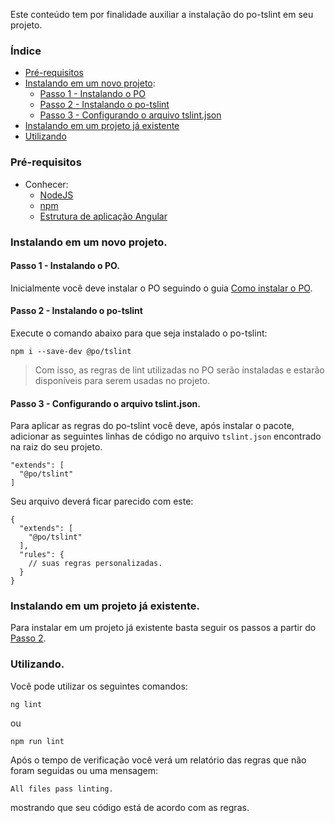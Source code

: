 [comment]: # (@label Começando com PO TSLint)
[comment]: # (@link guides/getting-started-po-tslint)

Este conteúdo tem por finalidade auxiliar a instalação do po-tslint em seu projeto.

### Índice

- [Pré-requisitos](/guides/getting-started-po-tslint#requirements)
- [Instalando em um novo projeto](/guides/getting-started-po-tslint#steps):
  + [Passo 1 - Instalando o PO](/guides/getting-started-po-tslint#step1)
  + [Passo 2 - Instalando o po-tslint](/guides/getting-started-po-tslint#step2)
  + [Passo 3 - Configurando o arquivo tslint.json](/guides/getting-started-po-tslint#step3)
- [Instalando em um projeto já existente](/guides/getting-started-po-tslint#existente)
- [Utilizando](/guides/getting-started-po-tslint#utilizando)

<a id="requirements"></a>
### Pré-requisitos

- Conhecer:
  + [NodeJS](https://nodejs.org/en/)
  + [npm](https://www.npmjs.com/)
  + [Estrutura de aplicação Angular](https://angular.io/guide/architecture)

<a id="steps"></a>
### Instalando em um novo projeto.

<a id="step1"></a>
#### Passo 1 - Instalando o PO.

Inicialmente você deve instalar o PO seguindo o guia [Como instalar o PO](/guides/how-install).

<a id="step2"></a>
#### Passo 2 - Instalando o po-tslint

Execute o comando abaixo para que seja instalado o po-tslint:

``` shell
npm i --save-dev @po/tslint
```

> Com isso, as regras de lint utilizadas no PO serão instaladas e estarão disponíveis para serem usadas no projeto.

<a id="step3"></a>
#### Passo 3 - Configurando o arquivo tslint.json.

Para aplicar as regras do po-tslint você deve, após instalar o pacote, adicionar as seguintes linhas de código no arquivo `tslint.json` encontrado na raiz do seu projeto.

```
"extends": [
  "@po/tslint"
]
```

Seu arquivo deverá ficar parecido com este:

```
{
  "extends": [
    "@po/tslint"
  ],
  "rules": {
    // suas regras personalizadas.
  }
}
```

<a id="existente"></a>
### Instalando em um projeto já existente.

Para instalar em um projeto já existente basta seguir os passos a partir do [Passo 2](/guides/getting-started-po-tslint#step2).

<a id="utilizando"></a>
### Utilizando.

Você pode utilizar os seguintes comandos:

```
ng lint
```

ou 

```
npm run lint
```

Após o tempo de verificação você verá um relatório das regras que não foram seguidas ou uma mensagem:

```
All files pass linting.
```

mostrando que seu código está de acordo com as regras.